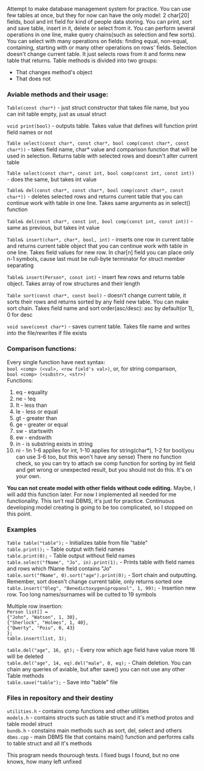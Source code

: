 Attempt to make database management system for practice.
You can use few tables at once, but they for now can have the only model: 2 char[20] fields, bool and int field for kind of people data storing.
You can print, sort and save table, insert in it, delete or select from it. You can perform several operations in one line, make query chains(such as selection and few sorts). You can select with many operations on fields: finding equal, non-equal, containing, starting with or many other operations on rows' fields. Selection doesn't change current table. It just selects rows from it and forms new table that returns.
Table methods is divided into two groups:
* That changes method's object
* That does not


### Aviable methods and their usage:
`Table(const char*)` - just struct constructor that takes file name, but you can init table empty, just as usual struct

`void print(bool)` - outputs table. Takes value that defines will function print field names or not

`Table select(const char*, const char*, bool comp(const char*, const char*))` - takes field name, char* value and comparison function that will be used in selection. Returns table with selected rows and doesn't alter current table

`Table select(const char*, const int, bool comp(const int, const int))` - does the same, but takes int value

`Table& del(const char*, const char*, bool comp(const char*, const char*))` - deletes selected rows and returns current table that you can continue work with table in one line. Takes same arguments as in select() function

`Table& del(const char*, const int, bool comp(const int, const int))` - same as previous, but takes int value

`Table& insert(char*, char*, bool, int)` - inserts one row in current table and returns current table object that you can continue work with table in one line. Takes field values for new row. In char[n] field you can place only n-1 symbols, cause last must be null-byte terminator for struct member separating

`Table& insert(Person*, const int)` - insert few rows and returns table object. Takes array of row structures and their length

`Table sort(const char*, const bool)` - doesn't change current table, it sorts their rows and returns sorted by any field new table. You can make sort chain. Takes field name and sort order(asc/desc): asc by default(or 1), 0 for desc

`void save(const char*)` - saves current table. Takes file name and writes into the file/rewrites if file exists


### Comparison functions:
Every single function have next syntax:  
`bool <comp> (<val>, <row field's val>)`, or, for string comparison,  
`bool <comp> (<substr>, <str>)`  
Functions:
1. eq - equality
2. ne - !eq
3. lt - less than
4. le - less or equal
5. gt - greater than
6. ge - greater or equal
7. sw - startswith
8. ew - endswith
9. in - is substring exists in string
10. ni - !in
1-6 applies for int, 1-10 applies for string(char*), 1-2 for bool(you can use 3-6 too, but this won't have any sense)
There no function check, so you can try to attach sw comp function for sorting by int field and get wrong or unexpected result, but you should not do this. It's on your own.

**You can not create model with other fields without code editing.** Maybe, I will add this function later. For now I implemented all needed for me functionality. This isn't real DBMS, it's just for practice. Continuous developing model creating is going to be too complicated, so I stopped on this point.


### Examples
`Table table("table");` - Initializes table from file "table"  
`table.print();` - Table output with field names  
`table.print(0);` - Table output without field names  
`table.select("fName", "Jo", in).print(1);` - Prints   table with field names and rows which fName field contains "Jo"  
`table.sort("fName", 0).sort("age").print(0);` - Sort chain and outputting. Remember, sort doesn't change current table, only returns sorted one  
`table.insert("Oleg", "Benedictoxygenipropanol", 1, 99);` - Insertion new row. Too long names/surnames will be cutted to 19 symbols  

Multiple row insertion:  
`Person list[] =`  
`{"John", "Watson", 1, 30},`  
`{"Sherlock", "Holmes", 1, 40},`  
`{"Qwerty", "Poiu", 0, 43}`  
`};`  
`table.insert(list, 3);`

`table.del("age", 16, gt);` - Every row which age field have value more 16 will be deleted  
`table.del("age", 14, eq).del("male", 0, eq);` - Chain deletion. You can chain any queries of aviable, but after save() you can not use any other Table methods  
`table.save("table");` - Save into "table" file


### Files in repository and their destiny
`utilities.h` - contains comp functions and other utilities  
`models.h` - contains structs such as table struct and it's method protos and table model struct  
`bundb.h` - constains main methods such as sort, del, select and others  
`dbms.cpp` - main DBMS file that contains main() function and performs calls to table struct and all it's methods  

This program needs thourough tests. I fixed bugs I found, but no one knows, how many left unfixed
